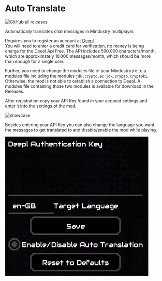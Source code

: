# Auto Translate

![GitHub all releases](https://img.shields.io/github/downloads/Pointifix/AutoTranslate/total)

Automatically translates chat messages in Mindustry multiplayer.

Requires you to register an account at [Deepl](https://www.deepl.com/de/pro-checkout/account?productId=1200&yearly=false&trial=false). \
You will need to enter a credit card for verification, no money is being charge for the Deepl Api Free. 
The API includes 500.000 characters/month, which are approximately 10.000 messages/month, which should be more than enough
for a single user.

Further, you need to change the modules file of your Mindustry jre to a modules file including the modules 
`jdk.crypto.ec jdk.crypto.cryptoki`. Otherwise, the mod is not able to establish a connection to Deepl.
A modules file containing those two modules is available for download in the Releases.

After registration copy your API Key found in your account settings and enter it into the settings of the mod.

![showcase](showcase/mindustry-auto-translation.gif "Showcase")

Besides entering your API Key you can also change the language you want the messages to get translated to
and disable/enable the mod while playing.

![settings](showcase/settings.png "Settings")
